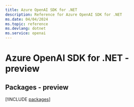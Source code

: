 ```yaml
---
title: Azure OpenAI SDK for .NET
description: Reference for Azure OpenAI SDK for .NET
ms.date: 04/04/2024
ms.topic: reference
ms.devlang: dotnet
ms.service: openai
---
```

# Azure OpenAI SDK for .NET - preview
## Packages - preview
[!INCLUDE [packages](openai-index.md)]